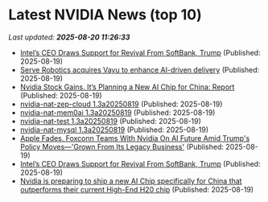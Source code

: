 # Latest NVIDIA News (top 10)
_Last updated: **2025-08-20 11:26:33**_

- [Intel’s CEO Draws Support for Revival From SoftBank, Trump](https://financialpost.com/pmn/business-pmn/intels-ceo-draws-support-for-revival-from-softbank-trump) (Published: 2025-08-19)
- [Serve Robotics acquires Vayu to enhance AI-driven delivery](https://www.retail-insight-network.com/news/serve-robotics-vayu-robotics/) (Published: 2025-08-19)
- [Nvidia Stock Gains. It’s Planning a New AI Chip for China: Report](https://biztoc.com/x/e7b23ebd110989c0) (Published: 2025-08-19)
- [nvidia-nat-zep-cloud 1.3a20250819](https://pypi.org/project/nvidia-nat-zep-cloud/1.3a20250819/) (Published: 2025-08-19)
- [nvidia-nat-mem0ai 1.3a20250819](https://pypi.org/project/nvidia-nat-mem0ai/1.3a20250819/) (Published: 2025-08-19)
- [nvidia-nat-test 1.3a20250819](https://pypi.org/project/nvidia-nat-test/1.3a20250819/) (Published: 2025-08-19)
- [nvidia-nat-mysql 1.3a20250819](https://pypi.org/project/nvidia-nat-mysql/1.3a20250819/) (Published: 2025-08-19)
- [Apple Fades, Foxconn Teams With Nvidia On AI Future Amid Trump's Policy Moves—'Grown From Its Legacy Business'](https://biztoc.com/x/467b8323922e72dd) (Published: 2025-08-19)
- [Intel’s CEO Draws Support for Revival From SoftBank, Trump](https://finance.yahoo.com/news/intel-ceo-draws-support-revival-110446672.html) (Published: 2025-08-19)
- [Nvidia is preparing to ship a new AI Chip specifically for China that outperforms their current High-End H20 chip](https://www.patentlyapple.com/2025/08/nvidia-is-preparing-to-ship-a-new-ai-chip-specifically-for-china-that-outperforms-their-current-high-end-h20-chip.html) (Published: 2025-08-19)
